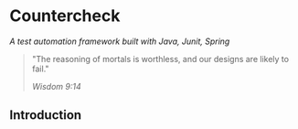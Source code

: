 # Countercheck
_A test automation framework built with Java, Junit, Spring_

> "The reasoning of mortals is worthless, and our designs are likely to fail."
>
> _Wisdom 9:14_

## Introduction
